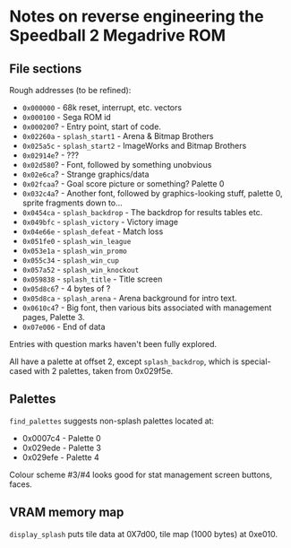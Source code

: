 # Notes on reverse engineering the Speedball 2 Megadrive ROM

## File sections

Rough addresses (to be refined):

 * `0x000000` - 68k reset, interrupt, etc. vectors
 * `0x000100` - Sega ROM id
 * `0x000200`? - Entry point, start of code.
 * `0x02260a` - `splash_start1` - Arena & Bitmap Brothers
 * `0x025a5c` - `splash_start2` - ImageWorks and Bitmap Brothers
 * `0x02914e`? - ???
 * `0x02d580`? - Font, followed by something unobvious
 * `0x02e6ca`? - Strange graphics/data
 * `0x02fcaa`? - Goal score picture or something? Palette 0
 * `0x032c4a`? - Another font, followed by graphics-looking stuff,
                palette 0, sprite fragments down to...
 * `0x0454ca` - `splash_backdrop` - The backdrop for results tables etc.
 * `0x049bfc` - `splash_victory` - Victory image
 * `0x04e66e` - `splash_defeat` - Match loss
 * `0x051fe0` - `splash_win_league`
 * `0x053e1a` - `splash_win_promo`
 * `0x055c34` - `splash_win_cup`
 * `0x057a52` - `splash_win_knockout`
 * `0x059838` - `splash_title` - Title screen
 * `0x05d8c6`? - 4 bytes of ?
 * `0x05d8ca` - `splash_arena` - Arena background for intro text.
 * `0x0610c4`? - Big font, then various bits associated with management
                pages, Palette 3.
 * `0x07e006` - End of data

Entries with question marks haven't been fully explored.

All have a palette at offset 2, except `splash_backdrop`, which is
special-cased with 2 palettes, taken from 0x029f5e.

## Palettes

`find_palettes` suggests non-splash palettes located at:

 * 0x0007c4 - Palette 0
 * 0x029ede - Palette 3
 * 0x029efe - Palette 4

Colour scheme #3/#4 looks good for stat management screen buttons, faces.

## VRAM memory map

`display_splash` puts tile data at 0X7d00, tile map (1000 bytes) at
0xe010.
